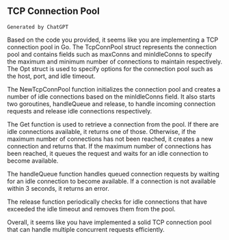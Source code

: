 TCP Connection Pool
---
`Generated by ChatGPT`

Based on the code you provided, it seems like you are implementing a TCP connection pool in Go. The TcpConnPool struct represents the connection pool and contains fields such as maxConns and minIdleConns to specify the maximum and minimum number of connections to maintain respectively. The Opt struct is used to specify options for the connection pool such as the host, port, and idle timeout.

The NewTcpConnPool function initializes the connection pool and creates a number of idle connections based on the minIdleConns field. It also starts two goroutines, handleQueue and release, to handle incoming connection requests and release idle connections respectively.

The Get function is used to retrieve a connection from the pool. If there are idle connections available, it returns one of those. Otherwise, if the maximum number of connections has not been reached, it creates a new connection and returns that. If the maximum number of connections has been reached, it queues the request and waits for an idle connection to become available.

The handleQueue function handles queued connection requests by waiting for an idle connection to become available. If a connection is not available within 3 seconds, it returns an error.

The release function periodically checks for idle connections that have exceeded the idle timeout and removes them from the pool.

Overall, it seems like you have implemented a solid TCP connection pool that can handle multiple concurrent requests efficiently.
